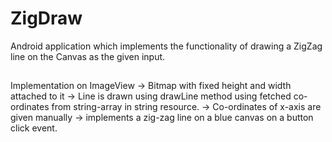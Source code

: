 # ZigDraw
Android application which implements the functionality of drawing a ZigZag line 
on the Canvas as the given input. 

##
Implementation on ImageView
  -> Bitmap with fixed height and width attached to it
  -> Line is drawn using drawLine method using fetched co-ordinates from string-array in string resource. 
  -> Co-ordinates of x-axis are given manually
  -> implements a zig-zag line on a blue canvas on a button click event.
